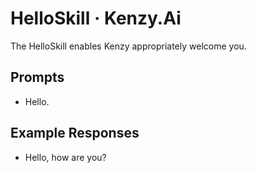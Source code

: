 # HelloSkill &middot; Kenzy.Ai

The HelloSkill enables Kenzy appropriately welcome you.

## Prompts

* Hello.

## Example Responses

* Hello, how are you?